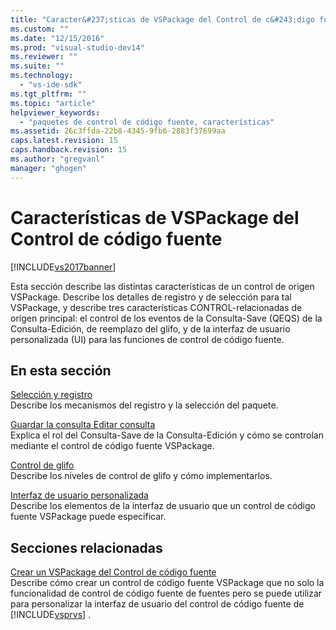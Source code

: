 ```yaml
---
title: "Caracter&#237;sticas de VSPackage del Control de c&#243;digo fuente | Microsoft Docs"
ms.custom: ""
ms.date: "12/15/2016"
ms.prod: "visual-studio-dev14"
ms.reviewer: ""
ms.suite: ""
ms.technology: 
  - "vs-ide-sdk"
ms.tgt_pltfrm: ""
ms.topic: "article"
helpviewer_keywords: 
  - "paquetes de control de código fuente, características"
ms.assetid: 26c3ffda-22b8-4345-9fb6-2883f37699aa
caps.latest.revision: 15
caps.handback.revision: 15
ms.author: "gregvanl"
manager: "ghogen"
---
```

# Caracter&#237;sticas de VSPackage del Control de c&#243;digo fuente
[!INCLUDE[vs2017banner](../../code-quality/includes/vs2017banner.md)]

Esta sección describe las distintas características de un control de origen VSPackage.  Describe los detalles de registro y de selección para tal VSPackage, y describe tres características CONTROL\-relacionadas de origen principal: el control de los eventos de la Consulta\-Save \(QEQS\) de la Consulta\-Edición, de reemplazo del glifo, y de la interfaz de usuario personalizada \(UI\) para las funciones de control de código fuente.  
  
## En esta sección  
 [Selección y registro](../../extensibility/internals/registration-and-selection-source-control-vspackage.md)  
 Describe los mecanismos del registro y la selección del paquete.  
  
 [Guardar la consulta Editar consulta](../../extensibility/internals/query-edit-query-save-source-control-vspackage.md)  
 Explica el rol del Consulta\-Save de la Consulta\-Edición y cómo se controlan mediante el control de código fuente VSPackage.  
  
 [Control de glifo](../../extensibility/internals/glyph-control-source-control-vspackage.md)  
 Describe los niveles de control de glifo y cómo implementarlos.  
  
 [Interfaz de usuario personalizada](../../extensibility/internals/custom-user-interface-source-control-vspackage.md)  
 Describe los elementos de la interfaz de usuario que un control de código fuente VSPackage puede especificar.  
  
## Secciones relacionadas  
 [Crear un VSPackage del Control de código fuente](../../extensibility/internals/creating-a-source-control-vspackage.md)  
 Describe cómo crear un control de código fuente VSPackage que no solo la funcionalidad de control de código fuente de fuentes pero se puede utilizar para personalizar la interfaz de usuario del control de código fuente de [!INCLUDE[vsprvs](../../code-quality/includes/vsprvs_md.md)] .